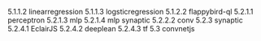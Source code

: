 5.1.1.2
linearregression
5.1.1.3
logsticregression
5.1.2.2
flappybird-ql
5.2.1.1
perceptron
5.2.1.3
mlp
5.2.1.4
mlp
synaptic
5.2.2.2
conv
5.2.3
synaptic
5.2.4.1
EclairJS
5.2.4.2
deeplean
5.2.4.3
tf
5.3
convnetjs

